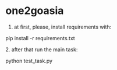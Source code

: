 # one2goasia
1. at first, please, install requirements with:
<p></p>
pip install -r requirements.txt
<p></p>
2. after that run the main task: 
<p></p>
python test_task.py
